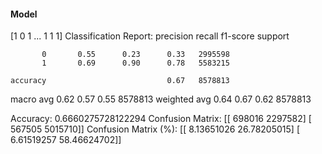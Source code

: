 #### Model
[1 0 1 ... 1 1 1]
Classification Report:
              precision    recall  f1-score   support

           0       0.55      0.23      0.33   2995598
           1       0.69      0.90      0.78   5583215

    accuracy                           0.67   8578813
   macro avg       0.62      0.57      0.55   8578813
weighted avg       0.64      0.67      0.62   8578813

Accuracy: 0.6660275728122294
Confusion Matrix:
[[ 698016 2297582]
 [ 567505 5015710]]
Confusion Matrix (%):
[[ 8.13651026 26.78205015]
 [ 6.61519257 58.46624702]]
